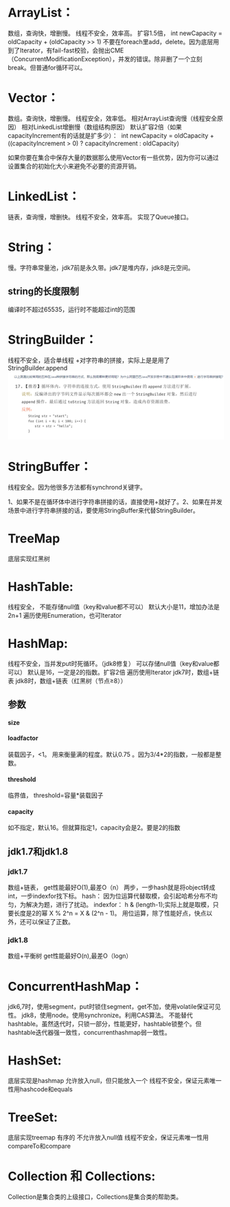 
# ArrayList：
数组，查询快，增删慢。
线程不安全，效率高。
扩容1.5倍，
int newCapacity = oldCapacity + (oldCapacity >> 1)
不要在foreach里add，delete。因为底层用到了Iterator，有fail-fast校验，会抛出CME（ConcurrentModificationException），并发的错误。除非删了一个立刻break。但普通for循环可以。

# Vector：
数组。查询快，增删慢。
线程安全，效率低。
相对ArrayList查询慢（线程安全原因）
相对LinkedList增删慢（数组结构原因）
默认扩容2倍（如果capacityIncrement有的话就是扩多少）：
 int newCapacity = oldCapacity + ((capacityIncrement > 0) ? capacityIncrement : oldCapacity)
 
如果你要在集合中保存大量的数据那么使用Vector有一些优势，因为你可以通过设置集合的初始化大小来避免不必要的资源开销。

# LinkedList：
链表，查询慢，增删快。
线程不安全，效率高。
实现了Queue接口。

# String：
慢。字符串常量池，jdk7前是永久带。jdk7是堆内存，jdk8是元空间。
## string的长度限制
编译时不超过65535，运行时不能超过int的范围


# StringBuilder：
线程不安全，适合单线程
+对字符串的拼接，实际上是是用了StringBuilder.append
![](../pic/Image6.png)

# StringBuffer：
线程安全。因为他很多方法都有synchrond关键字。


1、如果不是在循环体中进行字符串拼接的话，直接使用+就好了。2、如果在并发场景中进行字符串拼接的话，要使用StringBuffer来代替StringBuilder。

# TreeMap
底层实现红黑树


# HashTable:
线程安全，
不能存储null值（key和value都不可以）
默认大小是11，增加办法是2n+1
遍历使用Enumeration，也可Iterator 


# HashMap:
线程不安全，当并发put时死循环。（jdk8修复）
可以存储null值（key和value都可以）
默认是16，一定是2的指数。扩容2倍
遍历使用Iterator
jdk7时，数组+链表
jdk8时，数组+链表（红黑树（节点≥8））

## 参数
#### size
#### loadfactor
装载因子，<1。 用来衡量满的程度。默认0.75 。因为3/4*2的指数，一般都是整数。
#### threshold
临界值， threshold=容量*装载因子
#### capacity
如不指定，默认16。但就算指定1，capacity会是2。要是2的指数

## jdk1.7和jdk1.8
### jdk1.7
数组+链表，
get性能最好O(1),最差O（n）
两步，一步hash就是将object转成int，一步indexfor找下标。
hash：
因为位运算代替取模，会引起哈希分布不均匀，为解决为题，进行了扰动。
indexfor：
h & (length-1);实际上就是取模，只要长度是2的幂
X % 2^n = X & (2^n - 1)。
用位运算，除了性能好点，快点以外，还可以保证了正数。
### jdk1.8
数组+平衡树
get性能最好O(n),最差O（logn）




# ConcurrentHashMap：
jdk6,7时，使用segment，put时锁住segment，get不加，使用volatile保证可见性。
jdk8，使用node。使用synchronize。利用CAS算法。
不能替代hashtable。虽然迭代时，只锁一部分，性能更好，hashtable锁整个。但hashtable迭代器强一致性，concurrenthashmap弱一致性。

# HashSet:
底层实现是hashmap
允许放入null，但只能放入一个
线程不安全，保证元素唯一性用hashcode和equals

# TreeSet:
底层实现treemap
有序的
不允许放入null值
线程不安全，保证元素唯一性用compareTo和compare

# Collection 和 Collections:
Collection是集合类的上级接口，Collections是集合类的帮助类。




